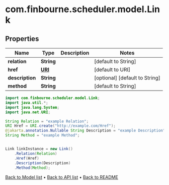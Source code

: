 # com.finbourne.scheduler.model.Link

## Properties

Name | Type | Description | Notes
------------ | ------------- | ------------- | -------------
**relation** | **String** |  | [default to String]
**href** | [**URI**](URI.md) |  | [default to URI]
**description** | **String** |  | [optional] [default to String]
**method** | **String** |  | [default to String]

```java
import com.finbourne.scheduler.model.Link;
import java.util.*;
import java.lang.System;
import java.net.URI;

String Relation = "example Relation";
URI Href = URI.create("http://example.com/Href");
@jakarta.annotation.Nullable String Description = "example Description";
String Method = "example Method";


Link linkInstance = new Link()
    .Relation(Relation)
    .Href(Href)
    .Description(Description)
    .Method(Method);
```


[Back to Model list](../README.md#documentation-for-models) &#8226; [Back to API list](../README.md#documentation-for-api-endpoints) &#8226; [Back to README](../README.md)
